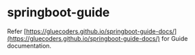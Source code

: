 # springboot-guide

Refer [https://gluecoders.github.io/springboot-guide-docs/](https://gluecoders.github.io/springboot-guide-docs/) for Guide documentation.

